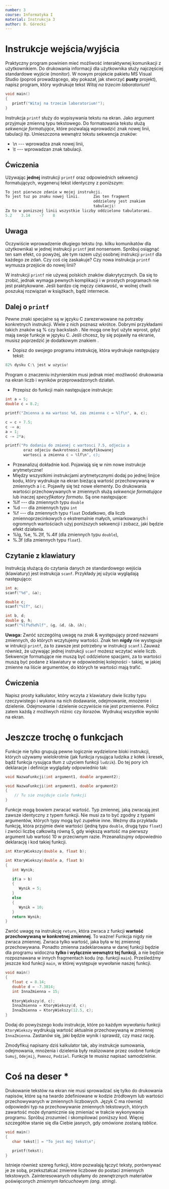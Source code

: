 ```yaml
---
number: 3
course: Informatyka I
material: Instrukcja 3
author: B. Górecki
---
```



# Instrukcje wejścia/wyjścia

Praktyczny program powinien mieć możliwość interaktywnej komunikacji z użytkownikiem. Do drukowania informacji dla użytkownika służy najczęściej standardowe wyjście (monitor). W nowym projekcie pakietu MS Visual Studio (poproś prowadzącego, aby pokazał, jak stworzyć **pusty** projekt), napisz program, który wydrukuje tekst *Witaj na trzecim laboratorium!*
```c++
void main()
{
   printf("Witaj na trzecim laboratorium!");
}
```
Instrukcja `printf` służy do wypisywania tekstu na ekran. Jako argument przyjmuje zmienną typu tekstowego. Do formatowania tekstu służą *sekwencje formatujące*, które pozwalają wprowadzić znak nowej linii, tabulacji itp. Umieszczona wewnątrz tekstu sekwencja znaków:
- \n --- wprowadza znak nowej linii,
- \t --- wprowadzan znak tabulacji.


## Ćwiczenia
Używając **jednej** instrukcji `printf` oraz odpowiednich sekwencji formatujących, wygeneruj tekst identyczny z poniższym:
```c++
To jest pierwsze zdanie w mojej instrukcji.
To jest tuz po znaku nowej linii.      Zas ten fragment
                                       oddzielony jest znakiem
                                       tabulacji!
Za to w ponizszej linii wszystkie liczby oddzielono tabulatorami.
5.2    3.14    -7    8
```

## Uwaga
Oczywiście wprowadzenie długiego tekstu (np. kilku komunikatów dla użytkownika) w jednej instrukcji `printf` jest nonsensem. Spróbuj osiągnąć ten sam efekt, co powyżej, ale tym razem użyj osobnej instrukcji `printf` dla każdego ze zdań. Czy coś cię zaskakuje? Czy nowa instrukcja `printf` wymusza przejście do nowej linii?

W instrukcji `printf` nie używaj polskich znaków diakrytycznych. Da się to zrobić, jednak wymaga pewnych komplikacji i w prostych programach nie jest praktykowane. Jeśli bardzo cię męczy ciekawość, w wolnej chwili poszukaj rozwiązań w książkach, bądź internecie.


## Dalej o `printf`
Pewne znaki specjalne są w języku C zarezerwowane na potrzeby konkretnych instrukcji. Wiele z nich poznasz wkrótce. Dobrymi przykładami takich znaków są % czy backslash \. Nie mogą one być użyte wprost, gdyż mają swoje funkcje w języku C. Jeśli chcesz, by się pojawiły na ekranie, musisz poprzedzić je dodatkowym znakiem \.
- Dopisz do swojego programu intstrukcję, która wydrukuje następujący tekst:
```c++
82% dysku C:\ jest w uzyciu!
```
Program o znaczeniu inżynierskim musi jednak mieć możliwość drukowania na ekran liczb i wyników przeprowadzonych działań.
- Przepisz do funkcji main następujące instrukcje:
```c++
int a = 5;
double c = 8.2;

printf("Zmienna a ma wartosc %d, zas zmienna c = %lf\n", a, c);

c = c + 7.5;
c -= a;
a = 1;
c -= 2*a;

printf("Po dodaniu do zmienej c wartosci 7.5, odjeciu a
        oraz odjeciu dwukrotnosci zmodyfikowanej
        wartosci a zmienna c = %lf\n", c);
```
- Przeanalizuj dokładnie kod. Pojawiają się w nim nowe instrukcje arytmetyczne!
- Między wszystkimi instrukcjami arytmetycznymi dodaj po jednej linijce kodu, który wydrukuje na ekran bieżącą wartość przechowywaną w zmiennych a i c.
Pojawiły się też nowe elementy. Do drukowania wartości przechowywanych w zmiennych służą *sekwencje formatujące* lub inaczej *specyfikatory formatu*. Są one następujące:
- %lf --- dla zmiennych typu `double`
- %d --- dla zmiennych typu `int`
- %f --- dla zmiennych typu `float`
Dodatkowo, dla liczb zmiennoprzecinkowych o ekstremalnie małych, umiarkowanych i ogromnych wartościach użyj poniższych sekwencji i zobacz, jaki będzie efekt działania.
- %lg, %e, %.2lf, %.4lf (dla zmiennych typu `double`),
- %.3f (dla zmiennych typu `float`).

## Czytanie z klawiatury
Instrukcją służącą do czytania danych ze standardowego wejścia (klawiatury) jest instrukcja `scanf`. Przykłady jej użycia wyglądają następująco:
```c++
int a;
scanf("%d", &a);

double c;
scanf("%lf", &c);

int b, d;
double g, h;
scanf("%lf%d%d%lf", &g, &d, &b, &h);
```
**Uwaga:** Zwróć szczególną uwagę na znak & występujący przed nazwami zmiennych, do których wczytujemy wartości. Znak ten **nigdy** nie występuje w intrukcji `printf`, za to zawsze jest potrzebny w instrukcji `scanf`.\\
Zauważ również, że używając jednej instrukcji `scanf` możesz wczytać wiele liczb. Sekwencje formatujące nie muszą być oddzielone spacjami, za to wartości muszą być podane z klawiatury w odpowiedniej kolejności - takiej, w jakiej zmienne na liście argumentów, do których te wartości mają trafić.

## Ćwiczenia
Napisz prosty kalkulator, który wczyta z klawiatury dwie liczby typu rzeczywistego i wykona na nich dodawanie, odejmowanie, mnożenie i dzielenie. Odejmowanie i dzielenie oczywiście nie jest przemienne. Policz zatem każdą z możliwych różnic czy ilorazów. Wydrukuj wszystkie wyniki na ekran.

# Jeszcze trochę o funkcjach
Funkcje nie tylko grupują pewne logicznie wydzielone bloki instrukcji, których używamy wielokrotnie (jak funkcja rysująca ludzika z kółek i kresek, bądź funkcja rysująca tłum z użyciem funkcji `ludzik`). Do tej pory ich deklaracje i definicje wyglądały odpowiednio tak:
```c++
void NazwaFunkcji(int argument1, double argument2);

void NazwaFunkcji(int argument1, double argument2)
{
    // Tu sie znajduje cialo funkcji
}
```

Funkcje mogą bowiem zwracać wartość. Typ zmiennej, jaką zwracają jest zawsze identyczny z typem funkcji. Nie musi za to być zgodny z typami argumentów, których typy mogą być zupełnie inne. Weźmy dla przykładu funkcję, która przyjmie dwie wartości (jedną typu `double`, drugą typu `float`) i zwróci liczbę całkowitą równą 5, gdy większą wartość ma pierwszy argument lub wartość 10 w przeciwnym razie. Przeanalizujmy odpowiednio deklarację i kod takiej funkcji.
```c++
int KtoryWiekszy(double a, float b);

int KtoryWiekszy(double a, float b)
{
   int Wynik;

   if(a > b)
   {
      Wynik = 5;
   }
   else
   {
      Wynik = 10;
   }
   return Wynik;
}
```
Zwróć uwagę na instrukcję `return`, która zwraca z funkcji **wartość przechowywaną w konkretnej zmiennej**. To ważne! Funkcja nigdy nie zwraca zmiennej. Zwraca tylko wartość, jaka była w tej zmiennej przechowywana. Ponadto zmienna zadeklarowana w danej funkcji będzie dla programu widoczna **tylko i wyłącznie wewnątrz tej funkcji**, a nie będzie rozpoznawana w innych fragmentach kodu (np. funkcji `main`). Prześledźmy jeszcze kod funkcji `main`, w której występuje wywołanie naszej funkcji.
```c++
void main()
{
   float c = 8.14;
   double d = -7.3814;
   int InnaZmienna = 15;
   
   KtoryWiekszy(d, c);
   InnaZmienna = KtoryWiekszy(d, c);
   InnaZmienna = KtoryWiekszy(12.5, c);
}
```
Dodaj do powyższego kodu instrukcje, które po każdym wywołaniu funkcji `KtoryWiekszy` wydrukują wartość aktualnie przechowywaną w zmiennej `InnaZmienna`. Zastanów się, jaki będzie wynik i sprawdź, czy masz rację.

Zmodyfikuj napisany dziś kalkulator tak, aby instrukcje sumowania, odejmowania, mnożenia i dzielenia były realizowane przez osobne funkcje `Sumuj`, `Odejmij`, `Pomnoz`, `Podziel`. Funkcje te musisz napisać samodzielnie.


# Coś na deser \*
Drukowanie tekstów na ekran nie musi sprowadzać się tylko do drukowania napisów, które są na twardo zdefiniowane w kodzie źródłowym lub wartości przechowywanych w zmiennych liczbowych. Język C ma również odpowiedni typ na przechowywanie zmiennych tekstowych, których zawartość może dynamicznie się zmieniać w trakcie wykonywania programu. Spróbuj zrozumieć i skompilować poniższy kod. Więcej szczegółów stanie się dla Ciebie jasnych, gdy omówione zostaną *tablice*.
```c++
void main()
{
   char tekst[] = "To jest moj tekst\n";

   printf(tekst);
}
```
Istnieje również szereg funkcji, które pozwalają łączyć teksty, porównywać je ze sobą, przekształcać zmienne liczbowe do postaci zmiennych tekstowych. Zainteresowanych odsyłamy do zewnętrznych materiałów poświęconych *zmiennym łańcuchowym (ang. string)*.

